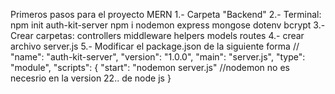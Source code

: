 Primeros pasos para el proyecto MERN
1.- Carpeta "Backend"
2.- Terminal: 
npm init
auth-kit-server
npm i  nodemon express mongose dotenv bcrypt
3.- Crear carpetas: 
controllers
middleware
helpers
models
routes
4.- crear archivo server.js
5.- Modificar el package.json de la siguiente forma
//
  "name": "auth-kit-server",
  "version": "1.0.0",
  "main": "server.js",
  "type": "module",
  "scripts": {
    "start": "nodemon server.js" //nodemon no es necesrio en la version 22.. de node js
  }

